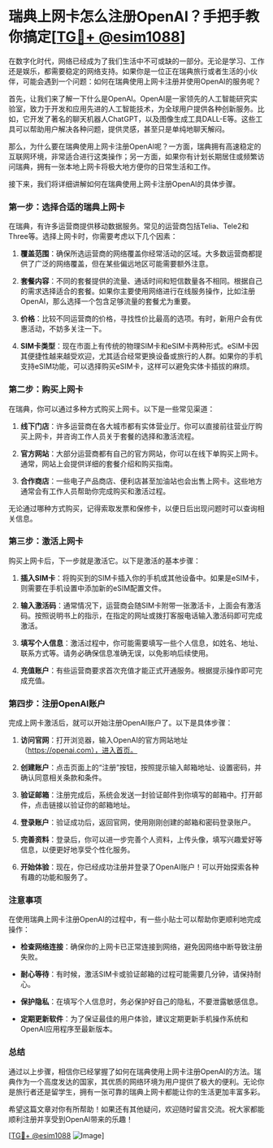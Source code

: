 # 瑞典上网卡怎么注册OpenAI？手把手教你搞定[[TG💪+ @esim1088](https://t.me/s/esim1088)]

在数字化时代，网络已经成为了我们生活中不可或缺的一部分。无论是学习、工作还是娱乐，都需要稳定的网络支持。如果你是一位正在瑞典旅行或者生活的小伙伴，可能会遇到一个问题：如何在瑞典使用上网卡注册并使用OpenAI的服务呢？

首先，让我们来了解一下什么是OpenAI。OpenAI是一家领先的人工智能研究实验室，致力于开发和应用先进的人工智能技术，为全球用户提供各种创新服务。比如，它开发了著名的聊天机器人ChatGPT，以及图像生成工具DALL-E等。这些工具可以帮助用户解决各种问题，提供灵感，甚至只是单纯地聊天解闷。

那么，为什么要在瑞典使用上网卡注册OpenAI呢？一方面，瑞典拥有高速稳定的互联网环境，非常适合进行这类操作；另一方面，如果你有计划长期居住或频繁访问瑞典，拥有一张本地上网卡将极大地方便你的日常生活和工作。

接下来，我们将详细讲解如何在瑞典使用上网卡注册OpenAI的具体步骤。

### 第一步：选择合适的瑞典上网卡

在瑞典，有许多运营商提供移动数据服务。常见的运营商包括Telia、Tele2和Three等。选择上网卡时，你需要考虑以下几个因素：

1. **覆盖范围**：确保所选运营商的网络覆盖你经常活动的区域。大多数运营商都提供了广泛的网络覆盖，但在某些偏远地区可能需要额外注意。
   
2. **套餐内容**：不同的套餐提供的流量、通话时间和短信数量各不相同。根据自己的需求选择适合的套餐。如果你主要使用网络进行在线服务操作，比如注册OpenAI，那么选择一个包含足够流量的套餐尤为重要。

3. **价格**：比较不同运营商的价格，寻找性价比最高的选项。有时，新用户会有优惠活动，不妨多关注一下。

4. **SIM卡类型**：现在市面上有传统的物理SIM卡和eSIM卡两种形式。eSIM卡因其便捷性越来越受欢迎，尤其适合经常更换设备或旅行的人群。如果你的手机支持eSIM功能，可以选择购买eSIM卡，这样可以避免实体卡插拔的麻烦。

### 第二步：购买上网卡

在瑞典，你可以通过多种方式购买上网卡。以下是一些常见渠道：

1. **线下门店**：许多运营商在各大城市都有实体营业厅。你可以直接前往营业厅购买上网卡，并咨询工作人员关于套餐的选择和激活流程。

2. **官方网站**：大部分运营商都有自己的官方网站，你可以在线下单购买上网卡。通常，网站上会提供详细的套餐介绍和购买指南。

3. **合作商店**：一些电子产品商店、便利店甚至加油站也会出售上网卡。这些地方通常会有工作人员帮助你完成购买和激活过程。

无论通过哪种方式购买，记得索取发票和保修卡，以便日后出现问题时可以查询相关信息。

### 第三步：激活上网卡

购买上网卡后，下一步就是激活它。以下是激活的基本步骤：

1. **插入SIM卡**：将购买到的SIM卡插入你的手机或其他设备中。如果是eSIM卡，则需要在手机设置中添加新的eSIM配置文件。

2. **输入激活码**：通常情况下，运营商会随SIM卡附带一张激活卡，上面会有激活码。按照说明书上的指示，在指定的网址或拨打客服电话输入激活码即可完成激活。

3. **填写个人信息**：激活过程中，你可能需要填写一些个人信息，如姓名、地址、联系方式等。请务必确保信息准确无误，以免影响后续使用。

4. **充值账户**：有些运营商要求首次充值才能正式开通服务。根据提示操作即可完成充值。

### 第四步：注册OpenAI账户

完成上网卡激活后，就可以开始注册OpenAI账户了。以下是具体步骤：

1. **访问官网**：打开浏览器，输入OpenAI的官方网站地址（https://openai.com），进入首页。

2. **创建账户**：点击页面上的“注册”按钮，按照提示输入邮箱地址、设置密码，并确认同意相关条款和条件。

3. **验证邮箱**：注册完成后，系统会发送一封验证邮件到你填写的邮箱中。打开邮件，点击链接以验证你的邮箱地址。

4. **登录账户**：验证成功后，返回官网，使用刚刚创建的邮箱和密码登录账户。

5. **完善资料**：登录后，你可以进一步完善个人资料，上传头像，填写兴趣爱好等信息，以便更好地享受个性化服务。

6. **开始体验**：现在，你已经成功注册并登录了OpenAI账户！可以开始探索各种有趣的功能和服务了。

### 注意事项

在使用瑞典上网卡注册OpenAI的过程中，有一些小贴士可以帮助你更顺利地完成操作：

- **检查网络连接**：确保你的上网卡已正常连接到网络，避免因网络中断导致注册失败。
  
- **耐心等待**：有时候，激活SIM卡或验证邮箱的过程可能需要几分钟，请保持耐心。

- **保护隐私**：在填写个人信息时，务必保护好自己的隐私，不要泄露敏感信息。

- **定期更新软件**：为了保证最佳的用户体验，建议定期更新手机操作系统和OpenAI应用程序至最新版本。

### 总结

通过以上步骤，相信你已经掌握了如何在瑞典使用上网卡注册OpenAI的方法。瑞典作为一个高度发达的国家，其优质的网络环境为用户提供了极大的便利。无论你是旅行者还是留学生，拥有一张可靠的瑞典上网卡都能让你的生活更加丰富多彩。

希望这篇文章对你有所帮助！如果还有其他疑问，欢迎随时留言交流。祝大家都能顺利注册并享受到OpenAI带来的乐趣！

[[TG💪+ @esim1088](https://t.me/s/esim1088) ![Image](https://i.postimg.cc/4NQfJmqS/Snipaste-2025-05-13-00-14-12.png)]